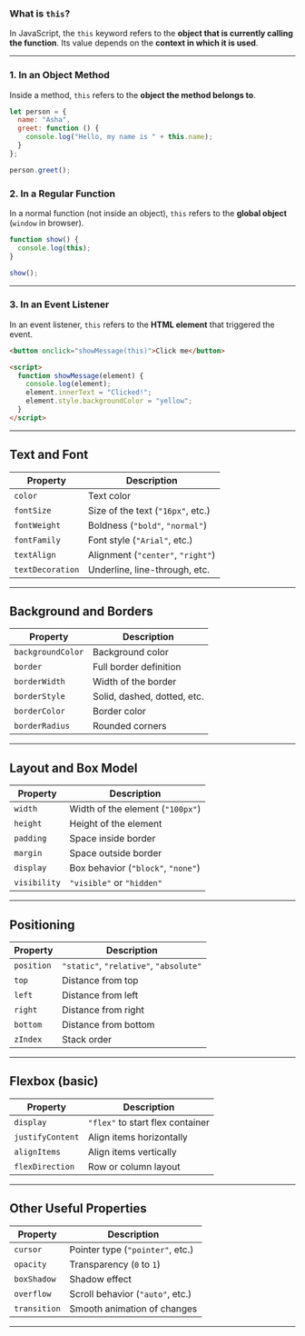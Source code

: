 ### What is `this`?

In JavaScript, the `this` keyword refers to the **object that is currently calling the function**. Its value depends on the **context in which it is used**.

---

### 1. In an Object Method  
Inside a method, `this` refers to the **object the method belongs to**.

```js
let person = {
  name: "Asha",
  greet: function () {
    console.log("Hello, my name is " + this.name);
  }
};

person.greet();
```

### 2. In a Regular Function

In a normal function (not inside an object), `this` refers to the **global object** (`window` in browser).

```js
function show() {
  console.log(this);
}

show();
```

---

### 3. In an Event Listener

In an event listener, `this` refers to the **HTML element** that triggered the event.

```html
<button onclick="showMessage(this)">Click me</button>

<script>
  function showMessage(element) {
    console.log(element);
    element.innerText = "Clicked!";
    element.style.backgroundColor = "yellow";
  }
</script>
```
---

## Text and Font

| Property         | Description                       |
|------------------|-----------------------------------|
| `color`          | Text color                        |
| `fontSize`       | Size of the text (`"16px"`, etc.) |
| `fontWeight`     | Boldness (`"bold"`, `"normal"`)   |
| `fontFamily`     | Font style (`"Arial"`, etc.)      |
| `textAlign`      | Alignment (`"center"`, `"right"`) |
| `textDecoration` | Underline, line-through, etc.     |

---

## Background and Borders

| Property             | Description                         |
|----------------------|-------------------------------------|
| `backgroundColor`    | Background color                    |
| `border`             | Full border definition              |
| `borderWidth`        | Width of the border                 |
| `borderStyle`        | Solid, dashed, dotted, etc.         |
| `borderColor`        | Border color                        |
| `borderRadius`       | Rounded corners                     |

---

## Layout and Box Model

| Property         | Description                          |
|------------------|--------------------------------------|
| `width`          | Width of the element (`"100px"`)     |
| `height`         | Height of the element                |
| `padding`        | Space inside border                  |
| `margin`         | Space outside border                 |
| `display`        | Box behavior (`"block"`, `"none"`)   |
| `visibility`     | `"visible"` or `"hidden"`            |

---

## Positioning

| Property       | Description                            |
|----------------|----------------------------------------|
| `position`     | `"static"`, `"relative"`, `"absolute"` |
| `top`          | Distance from top                      |
| `left`         | Distance from left                     |
| `right`        | Distance from right                    |
| `bottom`       | Distance from bottom                   |
| `zIndex`       | Stack order                            |

---

## Flexbox (basic)

| Property         | Description                          |
|------------------|--------------------------------------|
| `display`        | `"flex"` to start flex container     |
| `justifyContent` | Align items horizontally             |
| `alignItems`     | Align items vertically               |
| `flexDirection`  | Row or column layout                 |

---

## Other Useful Properties

| Property       | Description                       |
|----------------|-----------------------------------|
| `cursor`       | Pointer type (`"pointer"`, etc.)  |
| `opacity`      | Transparency (`0` to `1`)         |
| `boxShadow`    | Shadow effect                     |
| `overflow`     | Scroll behavior (`"auto"`, etc.)  |
| `transition`   | Smooth animation of changes       |

---